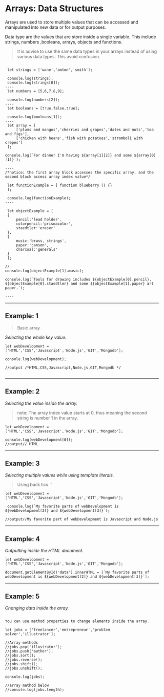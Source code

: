 # Arrays: Data Structures

Arrays are used to store multiple values that can be accessed and manipulated into new data or for output purposes. 

Data type are the values that are store inside a single variable. This include strings, numbers ,booleans, arrays, objects and functions.

> It is advise to use the same data types in your arrays instead of using various data types. This avoid confusion.

```

 let strings = ['wane','anton','smith'];

 console.log(strings);
 console.log(strings[0]);
----
 let numbers = [5,6,7,8,9];

 console.log(numbers[2]);
----
 let booleans = [true,false,true];

 console.log(booleans[1]);
----
 let array = [
     ['plums and mangos','cherries and grapes','dates and nuts','tea and figs'],
     ['chicken with beans','fish with potatoes','stromboli with crepes']
 ];

console.log(`For dinner I'm having ${array[1][2]} and some ${array[0][1]}`);

----
/*notice: the first array block accesses the specific array, and the second block access array index value*/

 let functionExample = [ function blueberry () {}
 ];

 console.log(functionExample);
----
 
 let objectExample = [
 {
     pencil:'lead holder',
     colorpencil:'prismacolor',
     staedtler:'eraser'
 },
 {
     music:'brass, strings',
     paper:'canson',
     charcoal:'generals'
 }
 ];

//
console.log(objectExample[1].music);

console.log(`Tools for drawing includes ${objectExample[0].pencil}, ${objectExample[0].staedtler} and some ${objectExample[1].paper} art paper.`);

----
```


---

## Example: 1

> Basic array

_Selecting the whole key value._ 

```
let webDevelopment = ['HTML','CSS','Javascript','Node.js','GIT','Mongodb'];

console.log(webDevelopment);

//output /*HTML,CSS,Javascript,Node.js,GIT,Mongodb */


```
---
## Example: 2

_Selecting the value inside the array._ 


> note: The array index value starts at 0, thus meaning the second string is number 1 in the array.
```
let webDevelopment = ['HTML','CSS','Javascript','Node.js','GIT','Mongodb'];

console.log(webDevelopment[0]);
//output// HTML
```
---
## Example: 3

_Selecting multiple values while using template literals._

>Using back tics `` 
```
let webDevelopment = ['HTML','CSS','Javascript','Node.js','GIT','Mongodb'];

 console.log(`My favorite parts of webDevelopment is ${webDevelopment[2]} and ${webDevelopment[3]}`);

//output//My favorite part of webDevelopment is Javascript and Node.js
```

---
## Example: 4

_Outputting inside the HTML document._

```
let webDevelopment = ['HTML','CSS','Javascript','Node.js','GIT','Mongodb'];

document.getElementById('data').innerHTML = (`My favorite parts of webDevelopment is ${webDevelopment[2]} and ${webDevelopment[3]}`);

```

---
## Example: 5

_Changing data inside the array._
```

You can use method properties to change elements inside the array.

let jobs = ['freelancer','entrepreneur','problem solver','illustrator'];

//Array methods
//jobs.pop('illustrator');
//jobs.push('author');
//jobs.sort();
//jobs.reverse();
//jobs.shift();
//jobs.unshift();

console.log(jobs);

//array method below
//console.log(jobs.length);


```
